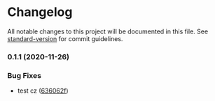# Changelog

All notable changes to this project will be documented in this file. See [standard-version](https://github.com/conventional-changelog/standard-version) for commit guidelines.

### 0.1.1 (2020-11-26)


### Bug Fixes

* test cz ([636062f](https://github.com/huyanhai/vue3_tools/commit/636062fe148afa365ebb7e30904046627c409826))
